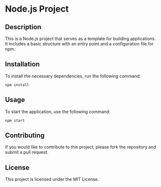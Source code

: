 # Node.js Project

## Description
This is a Node.js project that serves as a template for building applications. It includes a basic structure with an entry point and a configuration file for npm.

## Installation
To install the necessary dependencies, run the following command:

```
npm install
```

## Usage
To start the application, use the following command:

```
npm start
```

## Contributing
If you would like to contribute to this project, please fork the repository and submit a pull request.

## License
This project is licensed under the MIT License.